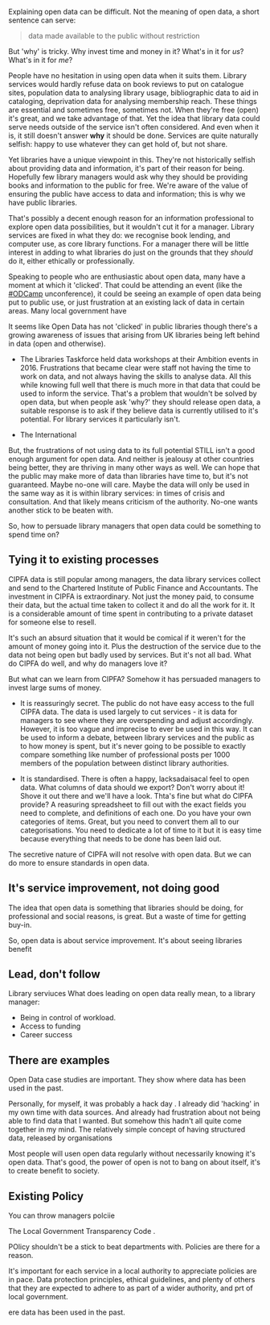 
Explaining open data can be difficult. Not the meaning of open data, a short sentence can serve: 

> data made available to the public without restriction

But 'why' is tricky. Why invest time and money in it? What's in it for *us*? What's in it for *me*? 

People have no hesitation in using open data when it suits them. Library services would hardly refuse data on book reviews to put on catalogue sites, population data to analysing library usage, bibliographic data to aid in cataloging, deprivation data for analysing membership reach. These things are essential and sometimes free, sometimes not. When they're free (open) it's great, and we take advantage of that. Yet the idea that library data could serve needs outside of the service isn't often considered. And even when it is, it still doesn't answer **why** it should be done. Services are quite naturally selfish: happy to use whatever they can get hold of, but not share.

Yet libraries have a unique viewpoint in this. They're not historically selfish about providing data and information, it's part of their reason for being. Hopefully few library managers would ask why they should be providing books and information to the public for free. We're aware of the value of ensuring the public have access to data and information; this is why we have public libraries.

That's possibly a decent enough reason for an information professional to explore open data possibilities, but it wouldn't cut it for a manager. Library services are fixed in what they do: we recognise book lending, and computer use, as core library functions. For a manager there will be little interest in adding to what libraries do just on the grounds that they *should* do it, either ethically or professionally.

Speaking to people who are enthusiastic about open data, many have a moment at which it 'clicked'. That could be attending an event (like the [#ODCamp]() unconference), it could be seeing an example of open data being put to public use, or just frustration at an existing lack of data in certain areas. Many local government have 

It seems like Open Data has not 'clicked' in public libraries though there's a growing awareness of issues that arising from UK libraries being left behind in data (open and otherwise).

- The Libraries Taskforce held data workshops at their Ambition events in 2016. Frustrations that became clear were staff not having the time to work on data, and not always having the skills to analyse data. All this while knowing full well that there is much more in that data that could be used to inform the service. That's a problem that wouldn't be solved by open data, but when people ask 'why?' they should release open data, a suitable response is to ask if they believe data is currently utilised to it's potential. For library services it particularly isn't.

- The International


But, the frustrations of not using data to its full potential STILL isn't a good enough argument for open data. And neither is jealousy at other countries being better, they are thriving in many other ways as well. We can hope that the public may make more of data than libraries have time to, but it's not guaranteed. Maybe no-one will care. Maybe the data will only be used in the same way as it is within library services: in times of crisis and consultation. And that likely means criticism of the authority. No-one wants another stick to be beaten with.

So, how to persuade library managers that open data could be something to spend time on?

Tying it to existing processes
------------------------------

CIPFA data is still popular among managers, the data library services collect and send to the Chartered Institute of Public Finance and Accountants. The investment in CIPFA is extraordinary. Not just the money paid, to consume their data, but the actual time taken to collect it and do all the work for it. It is a considerable amount of time spent in contributing to a private dataset for someone else to resell.

It's such an absurd situation that it would be comical if it weren't for the amount of money going into it. Plus the destruction of the service due to the data not being open but badly used by services. But it's not all bad. What do CIPFA do well, and why do managers love it?

But what can we learn from CIPFA? Somehow it has persuaded managers to invest large sums of money.

- It is reassuringly secret.  The public do not have easy access to the full CIPFA data. The data is used largely to cut services - it is data for managers to see where they are overspending and adjust accordingly.  However, it is too vague and imprecise to ever be used in this way. It can be used to inform a debate, between library services and the public as to how money is spent, but it's never going to be possible to exactly compare something like number of professional posts per 1000 members of the population between distinct library authorities.

- It is standardised. There is often a happy, lacksadaisacal feel to open data. What columns of data should we export? Don't worry about it! Shove it out there and we'll have a look. Thta's fine but what do CIPFA provide? A reasuring spreadsheet to fill out with the exact fields you need to complete, and definitions of each one. Do you have your own categories of items.  Great, but you need to convert them all to our categorisations. You need to dedicate a lot of time to it but it is easy time because everything that needs to be done has been laid out.

The secretive nature of CIPFA will not resolve with open data. But we can do more to ensure standards in open data. 




It's service improvement, not doing good
----------------------------------------

The idea that open data is something that libraries should be doing, for professional and social reasons, is great. But a waste of time for getting buy-in.

So, open data is about service improvement. It's about seeing libraries benefit 



Lead, don't follow
------------------

Library serviuces   What does leading on open data really mean, to a library manager:

- Being in control of workload.
- Access to funding
- Career success


There are examples
------------------

Open Data case studies are important.  They show where data has been used in the past.  



Personally, for myself, it was probably a hack day .  I already did 'hacking' in my own time with data sources.  And already had frustration about not being able to find data that I wanted.  But somehow this hadn't all quite come together in my mind.  The relatively simple concept of having structured data, released by organisations

Most people will usen open data regularly without necessarily knowing it's open data.  That's good, the power of open is not to bang on about itself, it's to create benefit to society.

Existing Policy
---------------

You can throw managers polciie

The Local Government Transparency Code .


POlicy shouldn't be a stick to beat departments with.  Policies are there for a reason.

It's important for each service in a local authority to appreciate policies are in pace.  Data protection principles, ethical guidelines, and plenty of others that they are expected to adhere to as part of a wider authority, and prt of local government.

ere data has been used in the past.  

